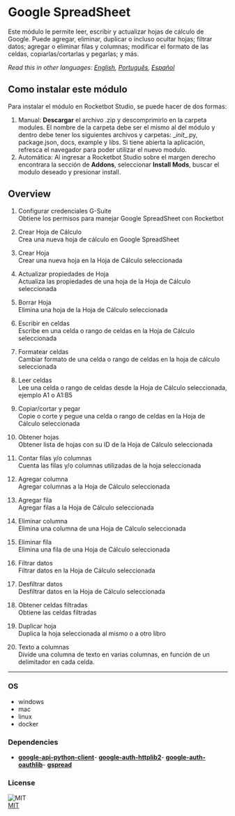 



# Google SpreadSheet
  
Este módulo le permite leer, escribir y actualizar hojas de cálculo de Google. Puede agregar, eliminar, duplicar o incluso ocultar hojas; filtrar datos; agregar o eliminar filas y columnas; modificar el formato de las celdas, copiarlas/cortarlas y pegarlas; y más.  

*Read this in other languages: [English](README.md), [Português](README.pr.md), [Español](README.es.md)*

## Como instalar este módulo
  
Para instalar el módulo en Rocketbot Studio, se puede hacer de dos formas:
1. Manual: __Descargar__ el archivo .zip y descomprimirlo en la carpeta modules. El nombre de la carpeta debe ser el mismo al del módulo y dentro debe tener los siguientes archivos y carpetas: \__init__.py, package.json, docs, example y libs. Si tiene abierta la aplicación, refresca el navegador para poder utilizar el nuevo modulo.
2. Automática: Al ingresar a Rocketbot Studio sobre el margen derecho encontrara la sección de **Addons**, seleccionar **Install Mods**, buscar el modulo deseado y presionar install.  


## Overview


1. Configurar credenciales G-Suite  
Obtiene los permisos para manejar Google SpreadSheet con Rocketbot

2. Crear Hoja de Cálculo  
Crea una nueva hoja de cálculo en Google SpreadSheet

3. Crear Hoja  
Crear una nueva hoja en la Hoja de Cálculo seleccionada

4. Actualizar propiedades de Hoja  
Actualiza las propiedades de una hoja de la Hoja de Cálculo seleccionada

5. Borrar Hoja  
Elimina una hoja de la Hoja de Cálculo seleccionada

6. Escribir en celdas  
Escribe en una celda o rango de celdas en la Hoja de Cálculo seleccionada

7. Formatear celdas  
Cambiar formato de una celda o rango de celdas en la hoja de cálculo seleccionada

8. Leer celdas  
Lee una celda o rango de celdas desde la Hoja de Cálculo seleccionada, ejemplo A1 o A1:B5

9. Copiar/cortar y pegar  
Copie o corte y pegue una celda o rango de celdas en la Hoja de Cálculo seleccionada

10. Obtener hojas  
Obtener lista de hojas con su ID de la Hoja de Cálculo seleccionada

11. Contar filas y/o columnas  
Cuenta las filas y/o columnas utilizadas de la hoja seleccionada

12. Agregar columna  
Agregar columnas a la Hoja de Cálculo seleccionada

13. Agregar fila  
Agregar filas a la Hoja de Cálculo seleccionada

14. Eliminar columna  
Elimina una columna de una Hoja de Cálculo seleccionada

15. Eliminar fila  
Elimina una fila de una Hoja de Cálculo seleccionada

16. Filtrar datos  
Filtrar datos en la Hoja de Cálculo seleccionada

17. Desfiltrar datos  
Desfiltrar datos en la Hoja de Cálculo seleccionada

18. Obtener celdas filtradas  
Obtiene las celdas filtradas

19. Duplicar hoja  
Duplica la hoja seleccionada al mismo o a otro libro

20. Texto a columnas  
Divide una columna de texto en varias columnas, en función de un delimitador en cada celda.  




----
### OS

- windows
- mac
- linux
- docker

### Dependencies
- [**google-api-python-client**](https://pypi.org/project/google-api-python-client/)- [**google-auth-httplib2**](https://pypi.org/project/google-auth-httplib2/)- [**google-auth-oauthlib**](https://pypi.org/project/google-auth-oauthlib/)- [**gspread**](https://pypi.org/project/gspread/)
### License
  
![MIT](https://camo.githubusercontent.com/107590fac8cbd65071396bb4d04040f76cde5bde/687474703a2f2f696d672e736869656c64732e696f2f3a6c6963656e73652d6d69742d626c75652e7376673f7374796c653d666c61742d737175617265)  
[MIT](http://opensource.org/licenses/mit-license.ph)